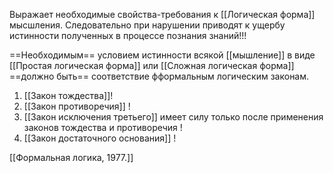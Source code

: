 Выражает необходимые свойства-требования к [[Логическая форма]] мысшления.
Следовательно при нарушении приводят к ущербу истинности полученных в процессе познания знаний!!!

==Необходимым== условием истинности всякой [[мышление]] в виде [[Простая логическая форма]] или [[Сложная логическая форма]] ==должно быть== соответствие фформальным логическим законам.

1. [[Закон тождества]]!
2. [[Закон противоречия]] !
3. [[Закон исключения третьего]] имеет силу только после применения законов тождества и противоречия !
4. [[Закон достаточного основания]] !

[[Формальная логика, 1977.]]